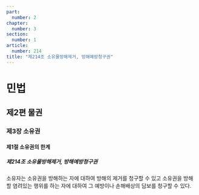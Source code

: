 ```yaml
---
part:
  number: 2
chapter:
  number: 3
section:
  number: 1
article:
  number: 214
title: "제214조 소유물방해제거, 방해예방청구권"
---
```

# 민법

## 제2편 물권

### 제3장 소유권

#### 제1절 소유권의 한계

##### 제214조 소유물방해제거, 방해예방청구권

소유자는 소유권을 방해하는 자에 대하여 방해의 제거를 청구할 수 있고 소유권을 방해할 염려있는 행위를 하는 자에 대하여 그 예방이나 손해배상의 담보를 청구할 수 있다.
